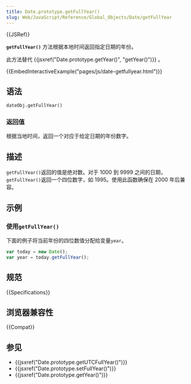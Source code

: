 ```yaml
---
title: Date.prototype.getFullYear()
slug: Web/JavaScript/Reference/Global_Objects/Date/getFullYear
---
```


{{JSRef}}

**`getFullYear()`** 方法根据本地时间返回指定日期的年份。

此方法替代 {{jsxref("Date.prototype.getYear()", "getYear()")}} 。

{{EmbedInteractiveExample("pages/js/date-getfullyear.html")}}

## 语法

```html
dateObj.getFullYear()
```

### 返回值

根据当地时间，返回一个对应于给定日期的年份数字。

## 描述

`getFullYear()`返回的值是绝对数。对于 1000 到 9999 之间的日期，`getFullYear()`返回一个四位数字，如 1995。使用此函数确保在 2000 年后兼容。

## 示例

### 使用`getFullYear()`

下面的例子将当前年份的四位数值分配给变量`year`。

```js
var today = new Date();
var year = today.getFullYear();
```

## 规范

{{Specifications}}

## 浏览器兼容性

{{Compat}}

## 参见

- {{jsxref("Date.prototype.getUTCFullYear()")}}
- {{jsxref("Date.prototype.setFullYear()")}}
- {{jsxref("Date.prototype.getYear()")}}
